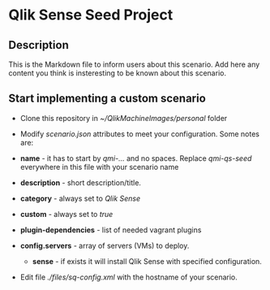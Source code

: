 # Qlik Sense Seed Project

## Description
This is the Markdown file to inform users about this scenario. Add here any content you think is insteresting to be known about this scenario.

## Start implementing a custom scenario
- Clone this repository in *~/QlikMachineImages/personal* folder
- Modify *scenario.json* attributes to meet your configuration. Some notes are:
 - **name** - it has to start by *qmi-...* and no spaces. Replace *qmi-qs-seed* everywhere in this file with your scenario name
 - **description** - short description/title.
 - **category** - always set to *Qlik Sense*
 - **custom** - always set to *true*
 - **plugin-dependencies** - list of needed vagrant plugins
 - **config.servers** - array of servers (VMs) to deploy.
    - **sense** - if exists it will install Qlik Sense with specified configuration.

- Edit file *./files/sq-config.xml* with the hostname of your scenario.


